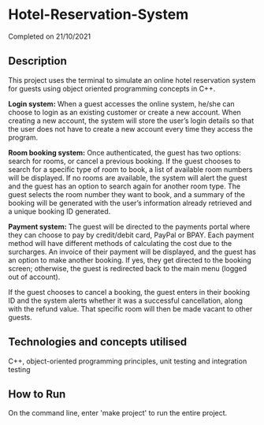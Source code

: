 # Hotel-Reservation-System
Completed on 21/10/2021

## Description

This project uses the terminal to simulate an online hotel reservation system for guests using object oriented programming concepts in C++. 

**Login system:** When a guest accesses the online system, he/she can choose to login as an existing customer or create a new account. When creating a new account, the system will store the user’s login details so that the user does not have to create a new account every time they access the program. 

**Room booking system:** Once authenticated, the guest has two options: search for rooms, or cancel a previous booking. If the guest chooses to search for a specific type of room to book, a list of available room numbers will be displayed. If no rooms are available, the system will alert the guest and the guest has an option to search again for another room type. The guest selects the room number they want to book, and a summary of the booking will be generated with the user’s information already retrieved and a unique booking ID generated. 

**Payment system:** The guest will be directed to the payments portal where they can choose to pay by credit/debit card, PayPal or BPAY. Each payment method will have different methods of calculating the cost due to the surcharges. An invoice of their payment will be displayed, and the guest has an option to make another booking. If yes, they get directed to the booking screen; otherwise, the guest is redirected back to the main menu (logged out of account). 

If the guest chooses to cancel a booking, the guest enters in their booking ID and the system alerts whether it was a successful cancellation, along with the refund value. That specific room will then be made vacant to other guests.

## Technologies and concepts utilised
C++, object-oriented programming principles, unit testing and integration testing

## How to Run
On the command line, enter 'make project' to run the entire project.

